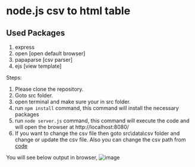 # node.js csv to html table
## Used Packages
1. express 
2. open [open default browser]
3. papaparse [csv parser]
4. ejs [view template]

Steps:
1. Please clone the repository.
2. Goto src folder.
3. open terminal and make sure your in src folder.
4. run ```npm install``` command, this command will install the necessary packages
5. run ```node server.js``` command, this command will execute the code and will open the browser at http://localhost:8080/
6. If you want to change the csv file then goto src\data\csv folder and change or update the csv file. Also you can change the csv path from [code](https://github.com/gsayem/nodejs-csv-to-html-table/blob/main/src/server.js#L12)

You will see below output in browser,
![image](https://user-images.githubusercontent.com/15273731/126899012-f7b56c5a-ddb1-425b-860a-7017da8084b1.png)
